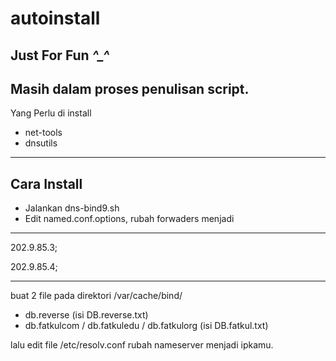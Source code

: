 # autoinstall
Just For Fun *^_^*
---
Masih dalam proses penulisan script.
---
Yang Perlu di install
- net-tools
- dnsutils

---
## Cara Install
- Jalankan dns-bind9.sh
- Edit named.conf.options, rubah forwaders menjadi

---

202.9.85.3;

202.9.85.4;

---

buat 2 file pada direktori /var/cache/bind/

- db.reverse (isi DB.reverse.txt)
- db.fatkulcom / db.fatkuledu / db.fatkulorg (isi DB.fatkul.txt)

lalu edit file /etc/resolv.conf
rubah nameserver menjadi ipkamu.


